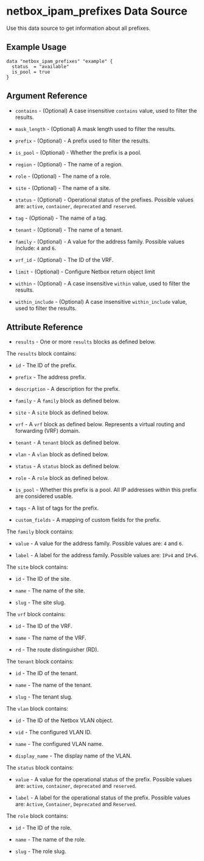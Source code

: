 # netbox_ipam_prefixes Data Source

Use this data source to get information about all prefixes.

## Example Usage

```hcl
data "netbox_ipam_prefixes" "example" {
  status  = "available"
  is_pool = true
}
```

## Argument Reference

* `contains` - (Optional) A case insensitive `contains` value, used to filter the results.

* `mask_length` - (Optional) A mask length used to filter the results.

* `prefix` - (Optional) - A prefix used to filter the results.

* `is_pool` - (Optional) - Whether the prefix is a pool.

* `region` - (Optional) - The name of a region.

* `role` - (Optional) - The name of a role.

* `site` - (Optional) - The name of a site.

* `status` - (Optional) - Operational status of the prefixes. Possible values are: `active`, `container`, `deprecated` and `reserved`.

* `tag` - (Optional) - The name of a tag.

* `tenant` - (Optional) - The name of a tenant.

* `family` - (Optional) - A value for the address family. Possible values include: `4` and `6`.

* `vrf_id` - (Optional) - The ID of the VRF.

* `limit` - (Optional) - Configure Netbox return object limit

* `within` - (Optional) - A case insensitive `within` value, used to filter the results.

* `within_include` - (Optional) A case insensitive `within_include` value, used to filter the results.

## Attribute Reference

* `results` - One or more `results` blocks as defined below.

The `results` block contains:

* `id` - The ID of the prefix.

* `prefix` - The address prefix.

* `description` - A description for the prefix.

* `family` - A `family` block as defined below.

* `site` - A `site` block as defined below.

* `vrf` - A `vrf` block as defined below. Represents a virtual routing and forwarding (VRF) domain.

* `tenant` - A `tenant` block as defined below.

* `vlan` - A `vlan` block as defined below.

* `status` - A `status` block as defined below.

* `role` - A `role` block as defined below.

* `is_pool` - Whether this prefix is a pool. All IP addresses within this prefix are considered usable.

* `tags` - A list of tags for the prefix.

* `custom_fields` - A mapping of custom fields for the prefix.

The `family` block contains:

* `value` - A value for the address family. Possible values are: `4` and `6`.

* `label` - A label for the address family. Possible values are: `IPv4` and `IPv6`.

The `site` block contains:

* `id` - The ID of the site.

* `name` - The name of the site.

* `slug` - The site slug.

The `vrf` block contains:

* `id` - The ID of the VRF.

* `name` - The name of the VRF.

* `rd` - The route distinguisher (RD).

The `tenant` block contains:

* `id` - The ID of the tenant.

* `name` - The name of the tenant.

* `slug` - The tenant slug.

The `vlan` block contains:

* `id` - The ID of the Netbox VLAN object.

* `vid` - The configured VLAN ID.

* `name` - The configured VLAN name.

* `display_name` - The display name of the VLAN.

The `status` block contains:

* `value` - A value for the operational status of the prefix. Possible values are: `active`, `container`, `deprecated` and `reserved`.

* `label` - A label for the operational status of the prefix. Possible values are: `Active`, `Container`, `Deprecated` and `Reserved`.

The `role` block contains:

* `id` - The ID of the role.

* `name` - The name of the role.

* `slug` - The role slug.
